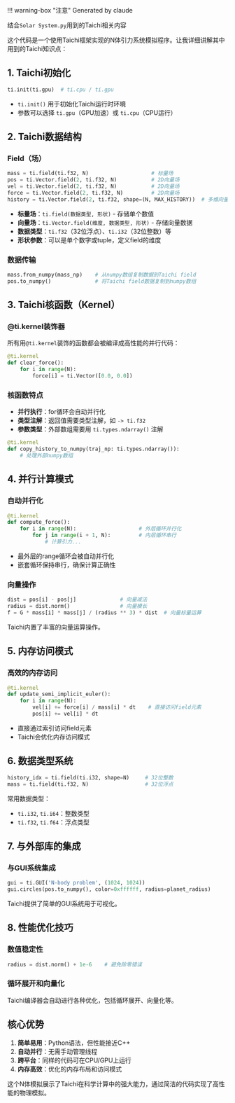 !!! warning-box "注意"
    Generated by claude

结合`Solar System.py`用到的Taichi相关内容

这个代码是一个使用Taichi框架实现的N体引力系统模拟程序。让我详细讲解其中用到的Taichi知识点：

## 1. Taichi初始化
```python
ti.init(ti.gpu)  # ti.cpu / ti.gpu
```
- `ti.init()` 用于初始化Taichi运行时环境
- 参数可以选择 `ti.gpu`（GPU加速）或 `ti.cpu`（CPU运行）

## 2. Taichi数据结构

### Field（场）
```python
mass = ti.field(ti.f32, N)                    # 标量场
pos = ti.Vector.field(2, ti.f32, N)           # 2D向量场  
vel = ti.Vector.field(2, ti.f32, N)           # 2D向量场
force = ti.Vector.field(2, ti.f32, N)         # 2D向量场
history = ti.Vector.field(2, ti.f32, shape=(N, MAX_HISTORY))  # 多维向量场
```

- **标量场**：`ti.field(数据类型, 形状)` - 存储单个数值
- **向量场**：`ti.Vector.field(维度, 数据类型, 形状)` - 存储向量数据
- **数据类型**：`ti.f32`（32位浮点）、`ti.i32`（32位整数）等
- **形状参数**：可以是单个数字或tuple，定义field的维度

### 数据传输
```python
mass.from_numpy(mass_np)    # 从numpy数组复制数据到Taichi field
pos.to_numpy()              # 将Taichi field数据复制到numpy数组
```

## 3. Taichi核函数（Kernel）

### @ti.kernel装饰器
所有用`@ti.kernel`装饰的函数都会被编译成高性能的并行代码：

```python
@ti.kernel
def clear_force():
    for i in range(N):
        force[i] = ti.Vector([0.0, 0.0])
```

### 核函数特点
- **并行执行**：for循环会自动并行化
- **类型注解**：返回值需要类型注解，如 `-> ti.f32`
- **参数类型**：外部数组需要用 `ti.types.ndarray()` 注解

```python
@ti.kernel
def copy_history_to_numpy(traj_np: ti.types.ndarray()):
    # 处理外部numpy数组
```

## 4. 并行计算模式

### 自动并行化
```python
@ti.kernel
def compute_force():
    for i in range(N):                    # 外层循环并行化
        for j in range(i + 1, N):         # 内层循环串行
            # 计算引力...
```

- 最外层的range循环会被自动并行化
- 嵌套循环保持串行，确保计算正确性

### 向量操作
```python
dist = pos[i] - pos[j]              # 向量减法
radius = dist.norm()                # 向量模长
f = G * mass[i] * mass[j] / (radius ** 3) * dist  # 向量标量运算
```

Taichi内置了丰富的向量运算操作。

## 5. 内存访问模式

### 高效的内存访问
```python
@ti.kernel
def update_semi_implicit_euler():
    for i in range(N):
        vel[i] += force[i] / mass[i] * dt    # 直接访问field元素
        pos[i] += vel[i] * dt
```

- 直接通过索引访问field元素
- Taichi会优化内存访问模式

## 6. 数据类型系统

```python
history_idx = ti.field(ti.i32, shape=N)     # 32位整数
mass = ti.field(ti.f32, N)                  # 32位浮点
```

常用数据类型：
- `ti.i32`, `ti.i64`：整数类型
- `ti.f32`, `ti.f64`：浮点类型

## 7. 与外部库的集成

### 与GUI系统集成
```python
gui = ti.GUI('N-body problem', (1024, 1024))
gui.circles(pos.to_numpy(), color=0xffffff, radius=planet_radius)
```

Taichi提供了简单的GUI系统用于可视化。

## 8. 性能优化技巧

### 数值稳定性
```python
radius = dist.norm() + 1e-6    # 避免除零错误
```

### 循环展开和向量化
Taichi编译器会自动进行各种优化，包括循环展开、向量化等。

## 核心优势

1. **简单易用**：Python语法，但性能接近C++
2. **自动并行**：无需手动管理线程
3. **跨平台**：同样的代码可在CPU/GPU上运行
4. **内存高效**：优化的内存布局和访问模式

这个N体模拟展示了Taichi在科学计算中的强大能力，通过简洁的代码实现了高性能的物理模拟。
